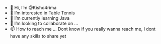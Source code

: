 - 👋 Hi, I’m @Kisho4rima
- 👀 I’m interested in Table Tennis
- 🌱 I’m currently learning Java
- 💞️ I’m looking to collaborate on ...
- 📫 How to reach me ...
      Dont know if you really wanna reach me, I dont have any skills to share yet
      

<!---
Kisho4rima/Kisho4rima is a ✨ special ✨ repository because its `README.md` (this file) appears on your GitHub profile.
You can click the Preview link to take a look at your changes.
--->
